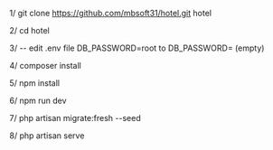 

1/ git clone https://github.com/mbsoft31/hotel.git hotel

2/ cd hotel

3/ -- edit .env file DB_PASSWORD=root to DB_PASSWORD= (empty)

4/ composer install

5/ npm install

6/ npm run dev

7/ php artisan migrate:fresh --seed

8/ php artisan serve